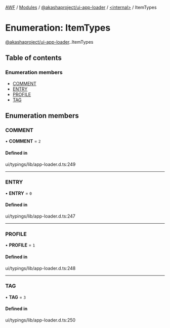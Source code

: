 [AWF](../README.md) / [Modules](../modules.md) / [@akashaproject/ui-app-loader](../modules/akashaproject_ui_app_loader.md) / [<internal\>](../modules/akashaproject_ui_app_loader._internal_.md) / ItemTypes

# Enumeration: ItemTypes

[@akashaproject/ui-app-loader](../modules/akashaproject_ui_app_loader.md).[<internal>](../modules/akashaproject_ui_app_loader._internal_.md).ItemTypes

## Table of contents

### Enumeration members

- [COMMENT](akashaproject_ui_app_loader._internal_.ItemTypes.md#comment)
- [ENTRY](akashaproject_ui_app_loader._internal_.ItemTypes.md#entry)
- [PROFILE](akashaproject_ui_app_loader._internal_.ItemTypes.md#profile)
- [TAG](akashaproject_ui_app_loader._internal_.ItemTypes.md#tag)

## Enumeration members

### COMMENT

• **COMMENT** = `2`

#### Defined in

ui/typings/lib/app-loader.d.ts:249

___

### ENTRY

• **ENTRY** = `0`

#### Defined in

ui/typings/lib/app-loader.d.ts:247

___

### PROFILE

• **PROFILE** = `1`

#### Defined in

ui/typings/lib/app-loader.d.ts:248

___

### TAG

• **TAG** = `3`

#### Defined in

ui/typings/lib/app-loader.d.ts:250
